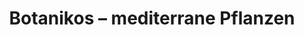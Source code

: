 ---
title: "Botanikos – mediterrane Pflanzen"
url: /euskirchen/botanikos-mediterrane-pflanzen/
shop: Blumen
---